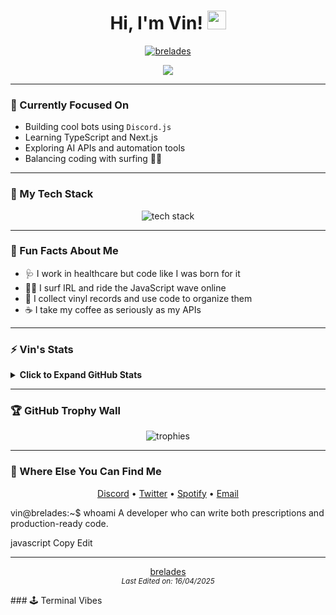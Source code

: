 <h1 align="center">
  Hi, I'm Vin!  
  <a href="https://github.com/brelades" target="_self">
    <img src="https://media.giphy.com/media/hvRJCLFzcasrR4ia7z/giphy.gif" width="30">
  </a>
</h1>

<p align="center">
  <a href="https://github.com/brelades">
    <img src="https://img.shields.io/github/followers/brelades?label=Followers" alt="brelades" />
  </a>
</p>

<p align="center">
  <a href="https://github.com/brelades">
    <img src="https://readme-typing-svg.herokuapp.com?lines=Surfer,%20Music%20Lover,%20Healthcare%20Assistant&center=true&width=600&height=45&speed=50&loop=1">
  </a>
</p>

---

### 🎯 Currently Focused On
- Building cool bots using `Discord.js`
- Learning TypeScript and Next.js
- Exploring AI APIs and automation tools
- Balancing coding with surfing 🏄‍♂️

---

### 🤖 My Tech Stack

<p align="center">
  <img src="https://skillicons.dev/icons?i=js,ts,py,nodejs,discord,git,vscode" alt="tech stack" />
</p>

---

### 🧠 Fun Facts About Me

- 🩺 I work in healthcare but code like I was born for it  
- 🏄‍♂️ I surf IRL and ride the JavaScript wave online  
- 🎵 I collect vinyl records and use code to organize them  
- ☕ I take my coffee as seriously as my APIs  

---

### ⚡ Vin's Stats

<details>
  <summary><b>Click to Expand GitHub Stats</b></summary>
  <br/>
  <p align="center">
    <a href="https://github.com/brelades">
      <img width="49.5%" src="https://github-readme-stats.vercel.app/api?username=brelades&show_icons=true" alt="GitHub Stats" />
      <img width="49.5%" src="https://github-readme-streak-stats.herokuapp.com/?user=brelades" alt="GitHub Streak" />
    </a>
  </p>
</details>

---

### 🏆 GitHub Trophy Wall

<p align="center">
  <img src="https://github-profile-trophy.vercel.app/?username=brelades&theme=onedark&margin-w=10&no-frame=true" alt="trophies" />
</p>

---

### 🧭 Where Else You Can Find Me

<p align="center">
  <a href="https://discord.com/users/YOUR_DISCORD_ID" target="_blank">Discord</a> •
  <a href="https://twitter.com/YOUR_HANDLE" target="_blank">Twitter</a> •
  <a href="https://open.spotify.com/user/YOUR_SPOTIFY_ID" target="_blank">Spotify</a> •
  <a href="mailto:your@email.com">Email</a>
</p>

vin@brelades:~$ whoami
A developer who can write both prescriptions and production-ready code.

javascript
Copy
Edit

---

<p align="center">
  <a href="https://github.com/brelades">brelades</a><br/>
  <sub><i>Last Edited on: 16/04/2025</i></sub>
</p>
### 🕹️ Terminal Vibes


